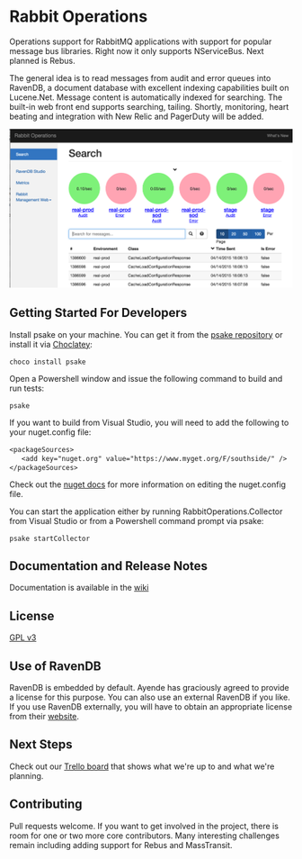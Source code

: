 # Rabbit Operations

Operations support for RabbitMQ applications with support for popular
message bus libraries.  Right now it only supports NServiceBus.  Next
planned is Rebus.

The general idea is to read messages from audit and error queues into
RavenDB, a document database with excellent indexing capabilities built
on Lucene.Net. Message content is automatically indexed for searching. The built-in web front end supports
searching, tailing. Shortly, monitoring, heart beating and integration with New Relic and PagerDuty will be added.

![Screen](/docs/images/screenshot.png?raw=true "Screenshot")

## Getting Started For Developers

Install psake on your machine.  You can get it from the [psake repository](https://github.com/psake/psake) or install it via [Choclatey](https://chocolatey.org/packages/psake):

````
choco install psake
````

Open a Powershell window and issue the following command to build and run tests:

````
psake
````

If you want to build from Visual Studio, you will need to add the following to your nuget.config file:

````
<packageSources>
   <add key="nuget.org" value="https://www.myget.org/F/southside/" />
</packageSources>
````

Check out the [nuget docs](https://docs.nuget.org/consume/nuget-config-file) for more information on editing the nuget.config file.

You can start the application either by running RabbitOperations.Collector from Visual Studio or from a Powershell command prompt via psake:

````
psake startCollector
````

## Documentation and Release Notes

Documentation is available in the [wiki](https://github.com/SouthsideSoftware/RabbitOperations/wiki)

## License

[GPL v3](http://www.gnu.org/licenses/gpl-3.0.txt)

## Use of RavenDB

RavenDB is embedded by default. Ayende has graciously agreed to provide a license for this purpose. You can also
use an external RavenDB if you like. If you use RavenDB externally, you will have to obtain an appropriate license
from their [website](http://www.ravendb.org).

## Next Steps
Check out our [Trello board](https://trello.com/b/m0ZLn5d7/rabbitoperations) that shows what we're up to and what
we're planning.

## Contributing

Pull requests welcome. If you want to get involved in the project,
there is room for one or two more core contributors. Many interesting challenges
remain including adding support for Rebus and MassTransit.
